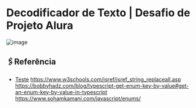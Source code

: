 
# Decodificador de Texto | Desafio de Projeto Alura



![image]()

## 🖇Referência

 - [Teste]()
 https://www.w3schools.com/jsref/jsref_string_replaceall.asp
 https://bobbyhadz.com/blog/typescript-get-enum-key-by-value#get-an-enum-key-by-value-in-typescript
 https://www.sohamkamani.com/javascript/enums/